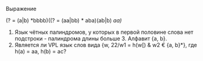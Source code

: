 Выражение

(? = (a|b) *bbbb)((? = (aa|bb) * aba)(ab|b) *aa)*

1. ﻿﻿﻿Язык чётных палиндромов, у которых в первой половине слова нет подстроки - палиндрома длины больше 3. Алфавит {а, b}.
2. ﻿﻿﻿Является ли VPL язык слов вида {w, 22/w1 = h(w[) & w2 € {a, b}*}, где h(a) = aa, h(b) = ас?